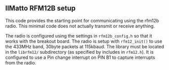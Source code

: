 IlMatto RFM12B setup
-------------
This code provides the starting point for communicating using the rfm12b radio.
This minimal code does not actually transmit or receive anything.

The radio is configured using the settings in `rfm12b_config.h` so that it
works with the breakout board.
The radio is setup with `rfm12_init()` to use the 433MHz band, 30byte packets
at 115kbaud.
The library must be located in the `librfm12/` subdirectory (as specified by includes in `rfm12.h`).
It is configured to use a Pin change interrupt on PIN B1 to capture interrupts
from the radio.
